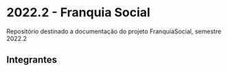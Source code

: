# 2022.2 - Franquia Social 

Repositório destinado a documentação do projeto FranquiaSocial, semestre 2022.2

## Integrantes